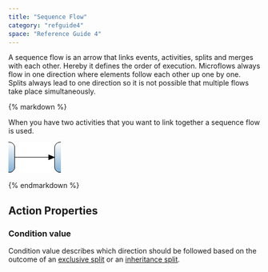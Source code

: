 ```yaml
---
title: "Sequence Flow"
category: "refguide4"
space: "Reference Guide 4"
---
```

A sequence flow is an arrow that links events, activities, splits and merges with each other. Hereby it defines the order of execution. Microflows always flow in one direction where elements follow each other up one by one. Splits always lead to one direction so it is not possible that multiple flows take place simultaneously.

<div class="alert alert-info">{% markdown %}

When you have two activities that you want to link together a sequence flow is used.

![](attachments/819203/917971.png)

{% endmarkdown %}</div>

## Action Properties

### Condition value

Condition value describes which direction should be followed based on the outcome of an [exclusive split](Exclusive+Split) or an [inheritance split](Inheritance+Split).